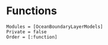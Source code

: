 # Functions

```@autodocs
Modules = [OceanBoundaryLayerModels]
Private = false
Order = [:function]
```
